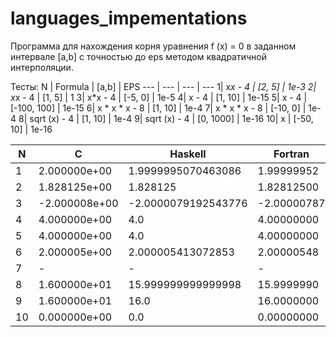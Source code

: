 # languages_impementations
Программа для нахождения корня уравнения f (x) = 0 в заданном интервале [a,b] с точностью до eps методом квадратичной интерполяции.

Тесты:
N | Formula | [a,b] | EPS 
--- | --- | --- | --- 
1| x*x - 4 | [2, 5] | 1e-3
2| x*x - 4 | [1, 5] | 1
3| x*x - 4 | [-5, 0] | 1e-5
4| x - 4 | [1, 10] | 1e-15
5| x - 4 | [-100, 100] | 1e-15
6| x * x * x - 8 | [1, 10] | 1e-4
7| x * x * x - 8 | [-10, 0] | 1e-4
8| sqrt (x) - 4 | [1, 10] | 1e-4
9| sqrt (x) - 4 | [0, 1000] | 1e-16
10| x | [-50, 10] | 1e-16


N | С | Haskell | Fortran | Ada | Prolog
--- | --- | --- | --- |--- |---
1 | 2.000000e+00 | 1.9999995070463086 | 1.99999952 | 2.00000E+00 | 2
2 | 1.828125e+00 | 1.828125 | 1.82812500 | 1.82813E+00 | 1.828125
3 | -2.000008e+00 | -2.0000079192543776 | -2.00000787 |  -2.00001E+00 | -1.9999999998166225
4 | 4.000000e+00 | 4.0 | 4.00000000 | 4.00000E+00 | 4.0
5 | 4.000000e+00 | 4.0 | 4.00000000 | 4.00000E+00 | 4.0
6 | 2.000005e+00 | 2.000005413072853 | 2.00000548 | 2.00000E+00 | 2.0000054130728531
7 | - | - | - | - | - 
8 | 1.600000e+01 | 15.999999999999998 | 15.9999990 | 1.60000E+01 | 15.999999999999998
9 | 1.600000e+01 | 16.0 | 16.0000000 | 1.60000E+01 | 15.999999999999993
10 | 0.000000e+00 | 0.0 | 0.00000000 | 0.00000E+00 | 0.0
